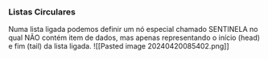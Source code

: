 ### Listas Circulares
Numa lista ligada podemos definir um nó especial chamado SENTINELA no qual NÃO contém item de dados, mas apenas representando o início (head) e fim (tail) da lista ligada.
![[Pasted image 20240420085402.png]]